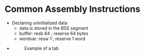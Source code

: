 # Common Assembly Instructions

* Declaring uninitialized data
    * data is stored in the BSS segment
    * buffer:       resb 64     ; reserve 64 bytes
    * wordvar:      resw 1      ; reserve 1 word

<style type="text/css">
<!--
 .tab { margin-left: 40px; }
-->
</style>

*   <p class="tab">Example of a tab</p>
